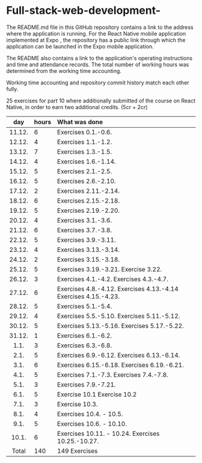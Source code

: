 # Full-stack-web-development-
The README.md file in this GitHub repository contains a link to the address where the application is running. For the React Native mobile application implemented at Expo , the repository has a public link through which the application can be launched in the Expo mobile application. 

The README also contains a link to the application's operating instructions and time and attendance records. The total number of working hours was determined from the working time accounting.

Working time accounting and repository commit history match each other fully.

25 exercises for part 10 where additionally submitted of the course on React Native, in order to earn two additional credits. (5cr + 2cr)


| day | hours | What was done  |
| :----:|:-----| :-----|
| 11.12. | 6    | Exercises 0.1.-0.6.  |
| 12.12. | 4    | Exercises 1.1.-1.2. |
| 13.12. | 7    | Exercises 1.3.-1.5. |
| 14.12. | 4    |  Exercises 1.6.-1.14. |
| 15.12. | 5    |  Exercises 2.1.-2.5. |
| 16.12. | 5    | Exercises 2.6.-2.10. |
| 17.12. | 2    | Exercises 2.11.-2.14. |
| 18.12. | 6    | Exercises 2.15.-2.18. |
| 19.12. | 5    | Exercises 2.19.-2.20. |
| 20.12. | 4    | Exercises 3.1.-3.6. |
| 21.12. | 6    | Exercises 3.7.-3.8.  |
| 22.12. | 5    | Exercises 3.9.-3.11.|
| 23.12. | 4    | Exercises 3.13.-3.14. |
| 24.12. | 2    | Exercises 3.15.-3.18. |
| 25.12. | 5    | Exercises 3.19.-3.21. Exercise 3.22.|
| 26.12. | 3    | Exercises 4.1.-4.2. Exercises 4.3.-4.7.|
| 27.12. | 6    | Exercises 4.8.-4.12.  Exercises 4.13.-4.14 Exercises 4.15.-4.23. |
| 28.12. | 5    | Exercises 5.1.-5.4. |
| 29.12. | 4    | Exercises 5.5.-5.10. Exercises 5.11.-5.12.|
| 30.12. | 5    | Exercises 5.13.-5.16. Exercises 5.17.-5.22.|
| 31.12. | 1    |  Exercises 6.1.-6.2. |
| 1.1.   | 3    |  Exercises 6.3.-6.8. |
| 2.1.   | 5    | Exercises 6.9.-6.12. Exercises 6.13.-6.14.|
| 3.1.   | 6    |  Exercises 6.15.-6.18. Exercises 6.19.-6.21. |
| 4.1.   | 5    | Exercises 7.1.-7.3. Exercises 7.4.-7.8. |
| 5.1.   | 3    | Exercises 7.9.-7.21.|
| 6.1.   | 5    | Exercise 10.1 Exercise 10.2|
| 7.1.   | 3    | Exercise 10.3. |
| 8.1.   | 4    | Exercises 10.4. - 10.5. |
| 9.1.   | 5    | Exercises 10.6. - 10.10. |
| 10.1.  | 6    | Exercises 10.11. - 10.24. Exercises 10.25.-10.27.|
| Total  | 140   | 149 Exercises | 
